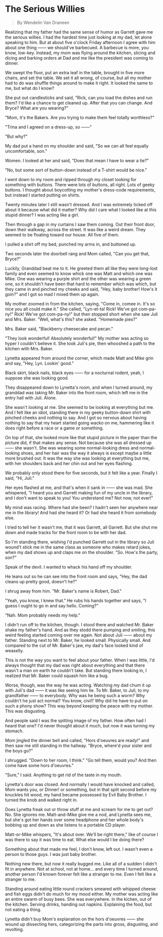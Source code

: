 # The Serious Willies

> By Wendelin Van Draneen

Realizing that my father had the same sense of humor as Garrett gave me the serious willies. I had the hardest time just looking at my dad, let alone speaking to him. But at about five o'clock Friday afternoon I agree with him about one thing —— we should've barbecued. A barbecue is more, you know, low-key. Instead, my mom was flying around the kitchen, slicing and dicing and barking orders at Dad and me like the president was coming to dinner.

We swept the floor, put an extra leaf in the table, brought in five more chairs, and set the table. We set it all wrong, of course, but all my mother had to do was shuffle things around to make it right. It looked the same to me, but what do I know?

She put out candlesticks and said, "Rick, can you load the dishes and run them? I'd like a chance to get cleaned up. After that you can change. And Bryce? What are you wearing?"

"Mom, it's the Bakers. Are you trying to make them feel totally worthless?"

"Trina and I agreed on a dress-up, so ——"

"But why?"

My dad put a hand on my shoulder and said, "So we can all feel equally uncomfortable, son."

Women. I looked at her and said, "Does that mean I have to wear a tie?"

"No, but some sort of button-down instead of a T-shirt would be nice."

I went down to my room and ripped through my closet looking for something with buttons. There were lots of buttons, all right. Lots of geeky buttons. I thought about boycotting my mother's dress-code requirements, but instead I started putting on shirts.

Twenty minutes later I still wasn't dressed. And I was extremely ticked off about it because what did it matter? Why did I care what I looked like at this stupid dinner? I was acting like a girl.

Then through a gap in my curtains I saw them coming. Out their front door, down their walkway, across the street. It was like a weird dream. They seemed to be floating toward our house. All five of them.

I pulled a shirt off my bed, punched my arms in, and buttoned up.

Two seconds later the doorbell rang and Mom called, "Can you get that, Bryce?"

Luckily, Granddad beat me to it. He greeted them all like they were long-lost family and even seemed to know whick one was Matt and which one was Mike. One was wearing a purple shirt and the other was wearing a green one, so it shouldn't have been that hard to remember which was which, but they came in and pinched my cheeks and said, "Hey, baby brother! How's it goin?" and I got so mad I mixed them up again.

My mother zoomed in from the kitchen, saying, "Come in, comee in. It's so nice you all could make it." She called, "Lyn-et-ta! Rick! We've got com-pa-ny!" Rick! We've got com-pa-ny!" but then stopped short when she saw Juli and Mrs. Baker. "Well, what's this? she asked. "Homemade pies?"

Mrs. Baker said, "Blackberry cheesecake and pecan."

"They look wonderful! Absolutely wonderful!" My mother was acting so hyper I couldn't believe it. She took Juli's pie, then whooshed a path to the kitchen with Mrs. Baker.

Lynetta appeared from around the corner, which made Matt and Mike grin and say, "Hey, Lyn. Lookin' good."

Black skirt, black nails, black eyes —— for a nocturnal rodent, yeah, I suppose she was looking good.

They disappeared down to Lynetta's room, and when I turned around, my granddad was taking Mr. Baker into the front room, which left me in the entry hall with Juli. Alone.

She wasn't looking at me. She seemed to be looking at everything but me. And I felt like an idiot, standing there in my geeky button-down shirt with pinched cheeks and nothing to say. And I got so nervous about having nothing to say that my heart started going wacko on me, hammering like it does right before a race or a game or something.

On top of that, she looked more like that stupid picture in the paper than the picture did, if that makes any sense. Not because she was all dressed up —— she wasn't. She was wearing some normal-looking dress and normal-looking shoes, and her hair was the way it always is except maybe a little more brushed out. It was the way she was looking at everything but me, with her shoulders back and her chin out and her eyes flashing.

We probably only stood there for five seconds, but it felt like a year. Finally I said, "Hi, Juli."

Her eyes flashed at me, and that's when it sank in —— she was mad. She whispered, "I heard you and Garrett making fun of my uncle in the library, and I don't want to speak to you! You understand me? Not now, not ever!"

My mind was racing. Where had she been? I hadn't seen her anywhere near me in the library! And had she heard it? Or had she heard it from somebody else.

I tried to tell her it wasn't me, that it was Garrett, all Garrett. But she shut me down and made tracks for the front room to be with her dad.

So I'm standing there, wishing I'd punched Garrett out in the library so Juli wound't stick me in the same class as someone who makes retard jokes, when my dad shows up and claps me on the shoulder. "So. How's the party, son?"

Speak of the devil. I wanted to whack his hand off my shoulder.

He leans out so he can see into the front room and says, "Hey, the dad cleans up pretty good, doesn't he?"

I shrug away from him. "Mr. Baker's name is Robert, Dad."

"Yeah, you know, I knew that." He rubs his hands together and says, "I guess I ought to go in and say hello. Coming?"

"Nah. Mom probably needs my help."

I didn't run off to the kitchen, though. I stood there and watched Mr. Baker shake my father's hand. And as they stodd there pumping and smiling, this weird feeling started coming over me again. Not about Juli —— about my father. Standing next to Mr. Baker, he looked small. Physically small. And compared to the cut of Mr. Baker's jaw, my dad's face looked kind of weaselly.

This is not the way you want to feel about your father. When I was little, I'd always thought that my dad was right about everything and that there wasn't a man on earth he couldn't take. But standing there looking in, I realized that Mr. Baker could squash him like a bug.

Worse, though, was the way he was acting. Watching my dad chum it up with Juli's dad —— it was like seeing him lie. To Mr. Baker, to Juli, to my grandfather —— to everybody. Why was he being such a worm? Why couldn't he just act normal? You know, civil? Why did he have to put on such a phony show? This way beyond keeping the peace with my mother. This was disgusting.

And people said I was the spitting image of my father. How often had I heard that one? I'd never thought about it much, but now it was turning my stomach.

Mom jingled the dinner bell and called, "Hors d'oeuvres are ready!" and then saw me still standing in the hallway. "Bryce, where'd your sister and the boys go?"

I shrugged. "Down to her room, I think." "Go tell them, would you? And then come have some hors d'oeuvres."

"Sure," I said. Anything to get rid of the taste in my mouth.

Lynetta's door was closed. And normally I would have knocked and called, Mom wants you, or Dinner! or something, but in that split second before my knuckles hit wood, my hand became possessed by Evil Baby Brother. I turned the knob and walked right in.

Does Lynetta freak out or throw stuff at me and scream for me to get out? No. She ignores me. Matt-and-Mike give me a nod, and Lynetta sees me, but she's got her hands over some headphone and her whole body's bobbing up and down as she listens to a portable CD player.

Matt-or-Mike whispers, "It's about over. We'll be right there," like of course I was there to say it was time to eat. What else would I be doing there?

Something about that made me feel, I don't know, left out. I wasn't even a person to those guys. I was just baby brother.

Nothing new there, but now it really bugged me. Like all of a sudden I didn't fit in anywhere. Not at school, not at home... and every time I turned around, another person I'd known forever felt like a stranger to me. Even I felt like a stranger to me.

Standing around eating little round crackers smeared with whipped cheese and fish eggs didn't do much for my mood either. My mother was acting like an entire swarm of busy bees. She was everywhere. In  the kichen, out of the kitchen. Serving drinks, handing out napkins. Explaining the food, but not eating a thing.

Lynetta didn't buy Mom's explanation on the hors d'oeuvres —— she wound up dissecting hers, categorizing the parts into gross, disgusting, and revolting.
